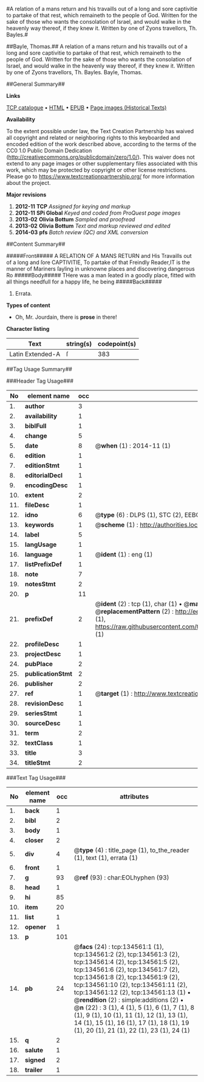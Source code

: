 #A relation of a mans return and his travaills out of a long and sore captivitie to partake of that rest, which remaineth to the people of God. Written for the sake of those who wants the consolation of Israel, and would walke in the heavenly way thereof, if they knew it. Written by one of Zyons travellors, Th. Bayles.#

##Bayle, Thomas.##
A relation of a mans return and his travaills out of a long and sore captivitie to partake of that rest, which remaineth to the people of God. Written for the sake of those who wants the consolation of Israel, and would walke in the heavenly way thereof, if they knew it. Written by one of Zyons travellors, Th. Bayles.
Bayle, Thomas.

##General Summary##

**Links**

[TCP catalogue](http://www.ota.ox.ac.uk/tcp/)  • 
[HTML](http://tei.it.ox.ac.uk/tcp/Texts-HTML/free/A76/A76236.html)  • 
[EPUB](http://tei.it.ox.ac.uk/tcp/Texts-EPUB/free/A76/A76236.epub) • 
[Page images (Historical Texts)](https://historicaltexts.jisc.ac.uk/eebo-99896572e)

**Availability**

To the extent possible under law, the Text Creation Partnership has waived all copyright and related or neighboring rights to this keyboarded and encoded edition of the work described above, according to the terms of the CC0 1.0 Public Domain Dedication (http://creativecommons.org/publicdomain/zero/1.0/). This waiver does not extend to any page images or other supplementary files associated with this work, which may be protected by copyright or other license restrictions. Please go to https://www.textcreationpartnership.org/ for more information about the project.

**Major revisions**

1. __2012-11__ __TCP__ *Assigned for keying and markup*
1. __2012-11__ __SPi Global__ *Keyed and coded from ProQuest page images*
1. __2013-02__ __Olivia Bottum__ *Sampled and proofread*
1. __2013-02__ __Olivia Bottum__ *Text and markup reviewed and edited*
1. __2014-03__ __pfs__ *Batch review (QC) and XML conversion*

##Content Summary##

#####Front#####
A RELATION OF A MANS RETURN and His Travaills out of a long and ſore CAPTIVITIE, To partake of that Freindly Reader,IT is the manner of Mariners ſayling in unknowne places and discovering dangerous Ro
#####Body#####
THere was a man ſeated in a goodly place, fitted with all things needfull for a happy life, he being
#####Back#####

1. Errata.

**Types of content**

  * Oh, Mr. Jourdain, there is **prose** in there!

**Character listing**


|Text|string(s)|codepoint(s)|
|---|---|---|
|Latin Extended-A|ſ|383|

##Tag Usage Summary##

###Header Tag Usage###

|No|element name|occ|attributes|
|---|---|---|---|
|1.|__author__|3||
|2.|__availability__|1||
|3.|__biblFull__|1||
|4.|__change__|5||
|5.|__date__|8| @__when__ (1) : 2014-11 (1)|
|6.|__edition__|1||
|7.|__editionStmt__|1||
|8.|__editorialDecl__|1||
|9.|__encodingDesc__|1||
|10.|__extent__|2||
|11.|__fileDesc__|1||
|12.|__idno__|6| @__type__ (6) : DLPS (1), STC (2), EEBO-CITATION (1), PROQUEST (1), VID (1)|
|13.|__keywords__|1| @__scheme__ (1) : http://authorities.loc.gov/ (1)|
|14.|__label__|5||
|15.|__langUsage__|1||
|16.|__language__|1| @__ident__ (1) : eng (1)|
|17.|__listPrefixDef__|1||
|18.|__note__|7||
|19.|__notesStmt__|2||
|20.|__p__|11||
|21.|__prefixDef__|2| @__ident__ (2) : tcp (1), char (1)  •  @__matchPattern__ (2) : ([0-9\-]+):([0-9IVX]+) (1), (.+) (1)  •  @__replacementPattern__ (2) : http://eebo.chadwyck.com/downloadtiff?vid=$1&page=$2 (1), https://raw.githubusercontent.com/textcreationpartnership/Texts/master/tcpchars.xml#$1 (1)|
|22.|__profileDesc__|1||
|23.|__projectDesc__|1||
|24.|__pubPlace__|2||
|25.|__publicationStmt__|2||
|26.|__publisher__|2||
|27.|__ref__|1| @__target__ (1) : http://www.textcreationpartnership.org/docs/. (1)|
|28.|__revisionDesc__|1||
|29.|__seriesStmt__|1||
|30.|__sourceDesc__|1||
|31.|__term__|2||
|32.|__textClass__|1||
|33.|__title__|3||
|34.|__titleStmt__|2||


###Text Tag Usage###

|No|element name|occ|attributes|
|---|---|---|---|
|1.|__back__|1||
|2.|__bibl__|2||
|3.|__body__|1||
|4.|__closer__|2||
|5.|__div__|4| @__type__ (4) : title_page (1), to_the_reader (1), text (1), errata (1)|
|6.|__front__|1||
|7.|__g__|93| @__ref__ (93) : char:EOLhyphen (93)|
|8.|__head__|1||
|9.|__hi__|85||
|10.|__item__|20||
|11.|__list__|1||
|12.|__opener__|1||
|13.|__p__|101||
|14.|__pb__|24| @__facs__ (24) : tcp:134561:1 (1), tcp:134561:2 (2), tcp:134561:3 (2), tcp:134561:4 (2), tcp:134561:5 (2), tcp:134561:6 (2), tcp:134561:7 (2), tcp:134561:8 (2), tcp:134561:9 (2), tcp:134561:10 (2), tcp:134561:11 (2), tcp:134561:12 (2), tcp:134561:13 (1)  •  @__rendition__ (2) : simple:additions (2)  •  @__n__ (22) : 3 (1), 4 (1), 5 (1), 6 (1), 7 (1), 8 (1), 9 (1), 10 (1), 11 (1), 12 (1), 13 (1), 14 (1), 15 (1), 16 (1), 17 (1), 18 (1), 19 (1), 20 (1), 21 (1), 22 (1), 23 (1), 24 (1)|
|15.|__q__|2||
|16.|__salute__|1||
|17.|__signed__|2||
|18.|__trailer__|1||

